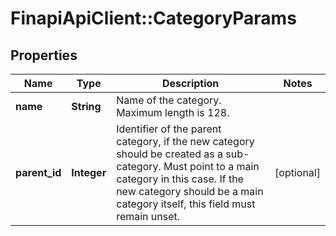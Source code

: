 # FinapiApiClient::CategoryParams

## Properties
Name | Type | Description | Notes
------------ | ------------- | ------------- | -------------
**name** | **String** | Name of the category. Maximum length is 128. | 
**parent_id** | **Integer** | Identifier of the parent category, if the new category should be created as a sub-category. Must point to a main category in this case. If the new category should be a main category itself, this field must remain unset. | [optional] 



